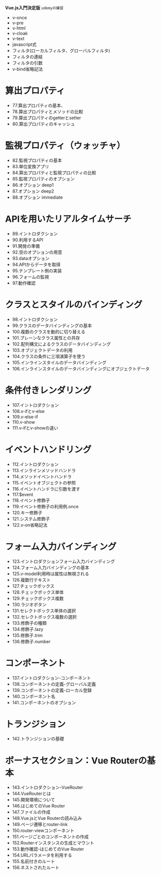 **Vue.js入門決定版**
`udemyの練習`
- v-once
- v-pre
- v-html
- v-cloak
- v-text
- javascript式
- フィルタ(ローカルフィルタ、グローバルフィルタ)
- フィルタの連結
- フィルタの引数
- v-bind省略記法
# 算出プロパティ #
- 77.算出プロパティの基本、
- 78.算出プロパティとメソッドの比較
- 79.算出プロパティのgetterとsetter
- 80.算出プロパティのキャッシュ
# 監視プロパティ（ウォッチャ） #
- 82.監視プロパティの基本
- 83.単位変換アプリ
- 84.算出プロパティと監視プロパティの比較
- 85.監視プロパティのオプション
- 86.オプション deep1
- 87.オプション deep2
- 88.オプション immediate
# APIを用いたリアルタイムサーチ
- 89.イントロダクション
- 90.利用するAPI
- 91.開発の準備
- 92.空のオプションの用意
- 93.dataオプション
- 94.APIからデータを取得
- 95.テンプレート側の実装
- 96.フォームの監視
- 97.動作確認
# クラスとスタイルのバインディング
- 98.イントロダクション
- 99.クラスのデータバインディングの基本
- 100.複数のクラスを動的に切り替える
- 101.プレーンなクラス属性との共存
- 102.配列構文によるクラスのデータバインディング
- 103.オブジェクトデータの利用
- 104.クラスの条件に三項演算子を使う
- 105.インラインスタイルのデータバインディング
- 106.インラインスタイルのデータバインディングにオブジェクトデータ
# 条件付きレンダリング
- 107.イントロダクション
- 108.v-ifとv-else
- 109.v-else-if
- 110.v-show
- 111.v-ifとv-showの違い
# イベントハンドリング
- 112.イントロダクション
- 113.インラインメソッドハンドラ
- 114.メソッドイベントハンドラ
- 115.イベントオブジェクトの参照
- 116.イベントハンドラに引数を渡す
- 117.$event
- 118.イベント修飾子
- 119.イベント修飾子の利用例.once
- 120.キー修飾子
- 121.システム修飾子
- 122.v-on省略記法
# フォーム入力バインディング
- 123.イントロダクションフォーム入力バインディング
- 124.フォーム入力バインディングの基本
- 125.v-model利用時は属性は無視される
- 126.複数行テキスト
- 127.チェックボックス
- 128.チェックボックス単体
- 129.チェックボックス複数
- 130.ラジオボタン
- 131.セレクトボックス単体の選択
- 132.セレクトボックス複数の選択
- 133.修飾子の種類
- 134.修飾子.lazy
- 135.修飾子.trim
- 136.修飾子.number
# コンポーネント
- 137.イントロダクション-コンポーネント
- 138.コンポーネントの定義-グローバル定義
- 139.コンポーネントの定義-ローカル登録
- 140.コンポーネント名
- 141.コンポーネントのオプション
# トランジション
- 142.トランジションの基礎
# ボーナスセクション：Vue Routerの基本
- 143.イントロダクション-VueRouter
- 144.VueRouterとは
- 145.開発環境について
- 146.はじめてのVue Router
- 147.ファイルの作成
- 148.Vue.jsとVue Routerの読み込み
- 149.ページ遷移とrouter-link
- 150.router-viewコンポーネント
- 151.ページごとのコンポーネントの作成
- 152.Routerインスタンスの生成とマウント
- 153.動作確認-はじめてのVue Router
- 154.URLパラメータを利用する
- 155.名前付きのルート
- 156.ネストされたルート

<!--
- 157.リダイレクト
- 158.名前付きルートへのリダイレクト
- 159.エイリアス
- 160.補足：URLのハッシュマークについて -->
